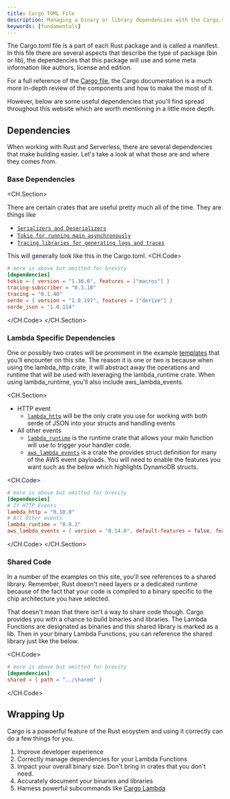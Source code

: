 ```yaml
---
title: Cargo TOML File
description: Managing a binary or library dependencies with the Cargo.toml file
keywords: [fundamentals]
---
```


The Cargo.toml file is a part of each Rust package and is called a manifest.  In this file there are several aspects that describe the type of package (bin or lib), the dependencies that this package will use and some meta information like authors, license and edition.

For a full reference of the [Cargo file](https://doc.rust-lang.org/cargo/reference/index.html), the Cargo documentation is a much more in-depth review of the components and how to make the most of it.

However, below are some useful dependencies that you'll find spread throughout this website which are worth mentioning in a little more depth.

## Dependencies

When working with Rust and Serverless, there are several dependencies that make building easier.  Let's take a look at what those are and where they comes from.

### Base Dependencies
<CH.Section>

There are certain crates that are useful pretty much all of the time.  They are things like 

-   [`Serializers and Deserializers`](focus://6:7)
-   [`Tokio for running main asynchronously`](focus://3)
-   [`Tracing libraries for generating logs and traces`](focus://4:5)

This will generally look like this in the Cargo.toml.
<CH.Code>
```toml Cargo.toml
# more is above but omitted for brevity
[dependencies]
tokio = { version = "1.36.0", features = ["macros"] }
tracing-subscriber = "0.3.18"
tracing = "0.1.40"
serde = { version = "1.0.197", features = ["derive"] }
serde_json = "1.0.114"
```
</CH.Code>
</CH.Section>

### Lambda Specific Dependencies

One or possibly two crates will be promiment in the example [templates](https://github.com/ServerlessDevelopers/serverless-rust/tree/main/templates/patterns) that you'll encounter on this site.  The reason it is one or two is because when using the lambda_http crate, it will abstract away the operations and runtime that will be used with leveraging the lambda_runtime crate.  When using lambda_runtime, you'll also include aws_lambda_events.

<CH.Section>
- HTTP event
    -   [`lambda_http`](focus://4) will be the only crate you use for working with both serde of JSON into your structs and handling events
- All other events
    -   [`lambda_runtime`](focus://6) is the runtime crate that allows your main function will use to trigger your handler code.
    -   [`aws_lambda_events`](focus://7) is a crate the provides struct definition for many of the AWS event payloads.  You will need to enable the features you want such as the below which highlights DynamoDB structs.

<CH.Code>

```toml Cargo.toml
# more is above but omitted for brevity
[dependencies]
# If HTTP Events
lambda_http = "0.10.0"
# All Other events
lambda_runtime = "0.9.2"
aws_lambda_events = { version = "0.14.0", default-features = false, features = [ "dynamodb" ] }
```

</CH.Code>
</CH.Section>

### Shared Code

In a number of the examples on this site, you'll see references to a shared library.  Remember, Rust doesn't need layers or a dedicated runtime because of the fact that your code is compiled to a binary specific to the chip architecture you have selected.  

That doesn't mean that there isn't a way to share code though.  Cargo provides you with a chance to build binaries and libraries.  The Lambda Functions are designated as binaries and this shared library is marked as a lib.  Then in your binary Lambda Functions, you can reference the shared library just like the below.

<CH.Code>

```toml Cargo.toml
# more is above but omitted for brevity
[dependencies]
shared = { path = "../shared" }
```

</CH.Code>

## Wrapping Up

Cargo is a powoerful feature of the Rust ecoystem and using it correctly can do a few things for you. 

1.  Improve developer experience
2.  Correctly manage dependencies for your Lambda Functions
3.  Impact your overall binary size.  Don't bring in crates that you don't need.
4.  Accurately document your binaries and libraries
5.  Harness powerful subcommands like [Cargo Lambda](./ci-cd/cargo-lambda.md)

